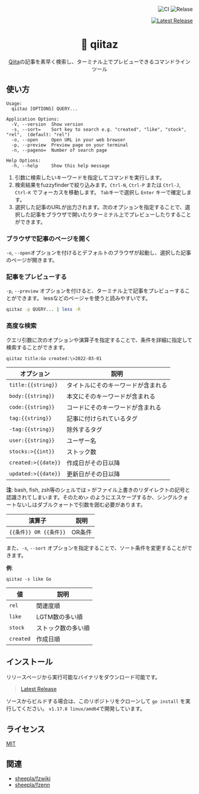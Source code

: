 <div align="right">

![CI](https://github.com/sheepla/fzwiki/actions/workflows/ci.yml/badge.svg)
![Relase](https://github.com/sheepla/fzwiki/actions/workflows/release.yml/badge.svg)

<a href="https://github.com/sheepla/qiitaz/releases/latest">

![Latest Release](https://img.shields.io/github/v/release/sheepla/qiitaz?style=flat-square)

</a>

</div>

<div align="center">

# 📝 qiitaz

</div>

<div align="center">

[Qiita](https://qiita.com)の記事を素早く検索し、ターミナル上でプレビューできるコマンドラインツール

</div>

## 使い方

```
Usage:
  qiitaz [OPTIONS] QUERY...

Application Options:
  -V, --version  Show version
  -s, --sort=    Sort key to search e.g. "created", "like", "stock", "rel",  (default: "rel")
  -o, --open     Open URL in your web browser
  -p, --preview  Preview page on your terminal
  -n, --pageno=  Number of search page

Help Options:
  -h, --help     Show this help message
```

1. 引数に検索したいキーワードを指定してコマンドを実行します。
1. 検索結果をfuzzyfinderで絞り込みます。`Ctrl-N`, `Ctrl-P` または `Ctrl-J`, `Ctrl-K` でフォーカスを移動します。 `Tab`キーで選択し `Enter` キーで確定します。
1. 選択した記事のURLが出力されます。次のオプションを指定することで、選択した記事をブラウザで開いたりターミナル上でプレビューしたりすることができます。

### ブラウザで記事のページを開く

`-o`, `--open`オプションを付けるとデフォルトのブラウザが起動し、選択した記事のページが開きます。

### 記事をプレビューする

`-p`, `--preview` オプションを付けると、ターミナル上で記事をプレビューすることができます。
lessなどのページャを使うと読みやすいです。

```bash
qiitaz -p QUERY... | less -R
```

### 高度な検索

クエリ引数に次のオプションや演算子を指定することで、条件を詳細に指定して検索することができます。

```
qiitaz title:Go created:\>2022-03-01
```

|オプション          |説明                              |
|--------------------|----------------------------------|
|`title:{{string}}`  |タイトルにそのキーワードが含まれる|
|`body:{{string}}`   |本文にそのキーワードが含まれる    |
|`code:{{string}}`   |コードにそのキーワードが含まれる  |
|`tag:{{string}}`    |記事に付けられているタグ          |
|`-tag:{{string}}`   |除外するタグ                      |
|`user:{{string}}`   |ユーザー名                        |
|`stocks:>{{int}}`  |ストック数                        |
|`created:>{{date}}`|作成日がその日以降                |
|`updated:>{{date}}`|更新日がその日以降                |

**注**: bash, fish, zsh等のシェルでは `>` がファイル上書きのリダイレクトの記号と認識されてしまいます。そのため`\>` のようにエスケープするか、シングルクォートないしはダブルクォートで引数を囲む必要があります。

|演算子                |説明  |
|----------------------|------|
|`{{条件}} OR {{条件}}`|OR条件|

また、`-s`, `--sort` オプションを指定することで、ソート条件を変更することができます。

**例**: 

```
qiitaz -s like Go
```

|値       |説明              |
|---------|------------------|
|`rel`    |関連度順          |
|`like`   |LGTM数の多い順    |
|`stock`  |ストック数の多い順|
|`created`|作成日順          |

## インストール

リリースページから実行可能なバイナリをダウンロード可能です。

> [Latest Release](https://github.com/sheepla/qiitaz/releases/latest)

ソースからビルドする場合は、このリポジトリをクローンして `go install` を実行してください。
`v1.17.8 linux/amd64`で開発しています。

## ライセンス

[MIT](LICENSE)

## 関連

- [sheepla/fzwiki](https://github.com/sheepla/fzwiki)
- [sheepla/fzenn](https://github.com/sheepla/fzenn)

